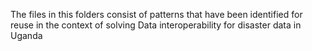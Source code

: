 The files in this folders consist of patterns that have been identified for reuse in the context of solving Data interoperability for disaster data in Uganda
